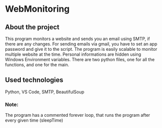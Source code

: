 # WebMonitoring

## About the project
This program monitors a website and sends you an email using SMTP, if there are any changes. For sending emails via gmail, you have to set an app password and give it to the script. The program is easily scalable to monitor multiple website at the time. Personal informations are hidden using Windows Environment variables. There are two python files, one for all the functions, and one for the main.
## Used technologies
Python, VS Code, SMTP, BeautifulSoup

### Note:
The program has a commented forever loop, that runs the program after every given time (sleepTime)
